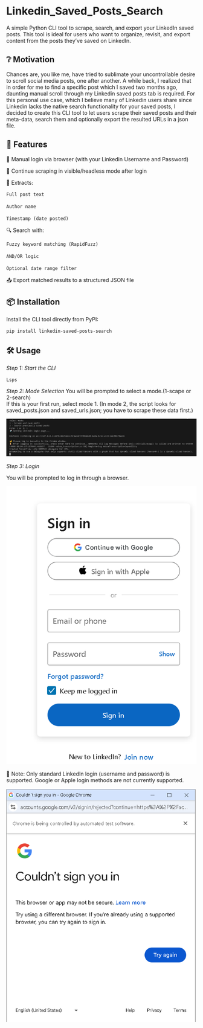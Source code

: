 # Linkedin_Saved_Posts_Search

A simple Python CLI tool to scrape, search, and export your LinkedIn saved posts.
This tool is ideal for users who want to organize, revisit, and export content from the posts they’ve saved on LinkedIn.

## ❔ Motivation

Chances are, you like me, have tried to sublimate your uncontrollable desire to scroll social media posts, one after another. A while back, I realized that in order for me to find a specific post which I saved two months ago, daunting manual scroll through my Linkedin saved posts tab is required. For this personal use case, which I believe many of Linkedin users share since Linkedin lacks the native search functionality for your saved posts, I decided to create this CLI tool to let users scrape their saved posts and their meta-data, search them and optionally export the resulted URLs in a json file. 

## 🚀 Features

🔐 Manual login via browser (with your Linkedin Username and Password)

🧠 Continue scraping in visible/headless mode after login

📝 Extracts:

    Full post text

    Author name

    Timestamp (date posted)

🔍 Search with:

    Fuzzy keyword matching (RapidFuzz)

    AND/OR logic

    Optional date range filter

📤 Export matched results to a structured JSON file


## 📦 Installation

Install the CLI tool directly from PyPI:

```  
pip install linkedin-saved-posts-search
```

## 🛠️ Usage

*Step 1: Start the CLI*
```
Lsps
```
*Step 2: Mode Selection*
You will be prompted to select a mode.(1-scape or 2-search) <br>
If this is your first run, select mode 1. (In mode 2, the script looks for saved_posts.json and saved_urls.json; you have to scrape these data first.) <br>

![Scrape and save posts](images/1_scrape.png)

*Step 3: Login*

 You will be prompted to log in through a browser.<br>

 ![Manual Login](images/2_login.png)

🔐 Note: Only standard LinkedIn login (username and password) is supported. Google or Apple login methods are not currently supported.<br>

![Failed Apple and Google login attempts](images/3_Google.png)





